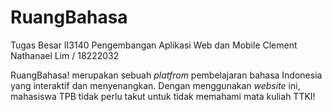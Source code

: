 # RuangBahasa

Tugas Besar II3140 Pengembangan Aplikasi Web dan Mobile 
Clement Nathanael Lim / 18222032

RuangBahasa! merupakan sebuah _platfrom_ pembelajaran bahasa Indonesia yang interaktif dan menyenangkan. Dengan menggunakan _website_ ini, mahasiswa TPB tidak perlu takut untuk tidak memahami mata kuliah TTKI!


